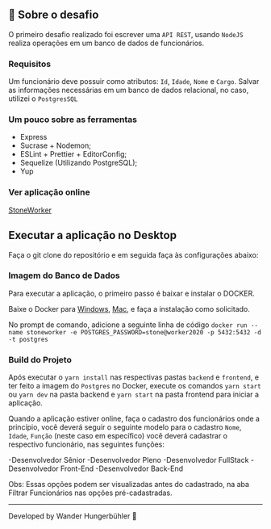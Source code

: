 ## :rocket: Sobre o desafio

O primeiro desafio realizado foi escrever uma `API REST`, usando `NodeJS` realiza operações em um banco de dados de funcionários.

### **Requisitos**

Um funcionário deve possuir como atributos: `Id`, `Idade`, `Nome` e `Cargo`. Salvar as informações necessárias em um banco de dados relacional, no caso, utilizei o `PostgresSQL`

### **Um pouco sobre as ferramentas**

- Express
- Sucrase + Nodemon;
- ESLint + Prettier + EditorConfig;
- Sequelize (Utilizando PostgreSQL);
- Yup

### **Ver aplicação online**

[StoneWorker](https://stoneworker.netlify.com/)


## **Executar a aplicação no Desktop**

Faça o git clone do repositório e em seguida faça às configurações abaixo:

### **Imagem do Banco de Dados**

Para executar a aplicação, o primeiro passo é baixar e instalar o DOCKER.

Baixe o Docker para [Windows](https://docs.docker.com/docker-for-windows/install/), [Mac](https://docs.docker.com/docker-for-mac/install/), e faça a instalação como solicitado.

No prompt de comando, adicione a seguinte linha de código `docker run --name stoneworker -e POSTGRES_PASSWORD=stone@worker2020 -p 5432:5432 -d -t postgres`

### **Build do Projeto**

Após executar o `yarn install` nas respectivas pastas `backend` e `frontend`, e ter feito a imagem do `Postgres` no Docker, execute os comandos `yarn start` ou `yarn dev` na pasta backend e `yarn start` na pasta frontend para iniciar a aplicação.

Quando a aplicação estiver online, faça o cadastro dos funcionários onde a princípio, você deverá seguir o seguinte modelo para o cadastro
`Nome`, `Idade`, `Função` (neste caso em específico) você deverá cadastrar o respectivo funcionário, nas seguintes funções:

-Desenvolvedor Sênior
-Desenvolvedor Pleno
-Desenvolvedor FullStack
-Desenvolvedor Front-End
-Desenvolvedor Back-End

Obs: Essas opções podem ser visualizadas antes do cadastrado, na aba Filtrar Funcionários nas opções pré-cadastradas.

---

Developed by Wander Hungerbühler :wave: